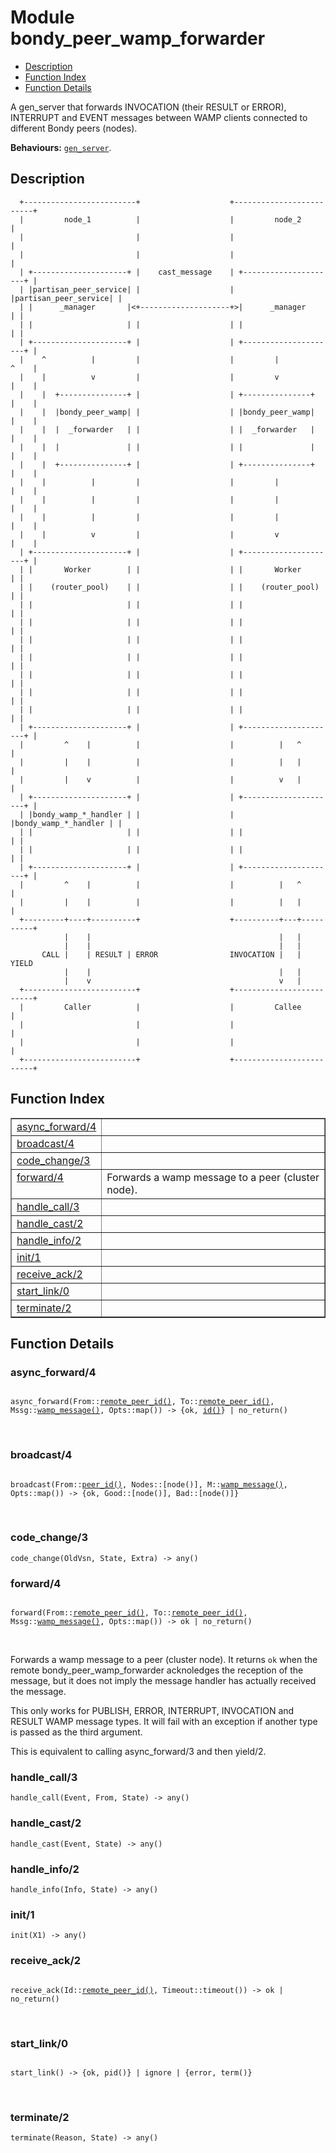 

# Module bondy_peer_wamp_forwarder #
* [Description](#description)
* [Function Index](#index)
* [Function Details](#functions)

A gen_server that forwards INVOCATION (their RESULT or ERROR), INTERRUPT
and EVENT messages between WAMP clients connected to different Bondy peers
(nodes).

__Behaviours:__ [`gen_server`](gen_server.md).

<a name="description"></a>

## Description ##

```
  +-------------------------+                    +-------------------------+
  |         node_1          |                    |         node_2          |
  |                         |                    |                         |
  |                         |                    |                         |
  | +---------------------+ |    cast_message    | +---------------------+ |
  | |partisan_peer_service| |                    | |partisan_peer_service| |
  | |      _manager       |<+--------------------+>|      _manager       | |
  | |                     | |                    | |                     | |
  | +---------------------+ |                    | +---------------------+ |
  |    ^          |         |                    |         |          ^    |
  |    |          v         |                    |         v          |    |
  |    |  +---------------+ |                    | +---------------+  |    |
  |    |  |bondy_peer_wamp| |                    | |bondy_peer_wamp|  |    |
  |    |  |  _forwarder   | |                    | |  _forwarder   |  |    |
  |    |  |               | |                    | |               |  |    |
  |    |  +---------------+ |                    | +---------------+  |    |
  |    |          |         |                    |         |          |    |
  |    |          |         |                    |         |          |    |
  |    |          |         |                    |         |          |    |
  |    |          v         |                    |         v          |    |
  | +---------------------+ |                    | +---------------------+ |
  | |       Worker        | |                    | |       Worker        | |
  | |    (router_pool)    | |                    | |    (router_pool)    | |
  | |                     | |                    | |                     | |
  | |                     | |                    | |                     | |
  | |                     | |                    | |                     | |
  | |                     | |                    | |                     | |
  | |                     | |                    | |                     | |
  | |                     | |                    | |                     | |
  | |                     | |                    | |                     | |
  | +---------------------+ |                    | +---------------------+ |
  |         ^    |          |                    |          |   ^          |
  |         |    |          |                    |          |   |          |
  |         |    v          |                    |          v   |          |
  | +---------------------+ |                    | +---------------------+ |
  | |bondy_wamp_*_handler | |                    | |bondy_wamp_*_handler | |
  | |                     | |                    | |                     | |
  | |                     | |                    | |                     | |
  | +---------------------+ |                    | +---------------------+ |
  |         ^    |          |                    |          |   ^          |
  |         |    |          |                    |          |   |          |
  +---------+----+----------+                    +----------+---+----------+
            |    |                                          |   |
            |    |                                          |   |
       CALL |    | RESULT | ERROR                INVOCATION |   | YIELD
            |    |                                          |   |
            |    v                                          v   |
  +-------------------------+                    +-------------------------+
  |         Caller          |                    |         Callee          |
  |                         |                    |                         |
  |                         |                    |                         |
  +-------------------------+                    +-------------------------+
```
<a name="index"></a>

## Function Index ##


<table width="100%" border="1" cellspacing="0" cellpadding="2" summary="function index"><tr><td valign="top"><a href="#async_forward-4">async_forward/4</a></td><td></td></tr><tr><td valign="top"><a href="#broadcast-4">broadcast/4</a></td><td></td></tr><tr><td valign="top"><a href="#code_change-3">code_change/3</a></td><td></td></tr><tr><td valign="top"><a href="#forward-4">forward/4</a></td><td>Forwards a wamp message to a peer (cluster node).</td></tr><tr><td valign="top"><a href="#handle_call-3">handle_call/3</a></td><td></td></tr><tr><td valign="top"><a href="#handle_cast-2">handle_cast/2</a></td><td></td></tr><tr><td valign="top"><a href="#handle_info-2">handle_info/2</a></td><td></td></tr><tr><td valign="top"><a href="#init-1">init/1</a></td><td></td></tr><tr><td valign="top"><a href="#receive_ack-2">receive_ack/2</a></td><td></td></tr><tr><td valign="top"><a href="#start_link-0">start_link/0</a></td><td></td></tr><tr><td valign="top"><a href="#terminate-2">terminate/2</a></td><td></td></tr></table>


<a name="functions"></a>

## Function Details ##

<a name="async_forward-4"></a>

### async_forward/4 ###

<pre><code>
async_forward(From::<a href="#type-remote_peer_id">remote_peer_id()</a>, To::<a href="#type-remote_peer_id">remote_peer_id()</a>, Mssg::<a href="#type-wamp_message">wamp_message()</a>, Opts::map()) -&gt; {ok, <a href="#type-id">id()</a>} | no_return()
</code></pre>
<br />

<a name="broadcast-4"></a>

### broadcast/4 ###

<pre><code>
broadcast(From::<a href="#type-peer_id">peer_id()</a>, Nodes::[node()], M::<a href="#type-wamp_message">wamp_message()</a>, Opts::map()) -&gt; {ok, Good::[node()], Bad::[node()]}
</code></pre>
<br />

<a name="code_change-3"></a>

### code_change/3 ###

`code_change(OldVsn, State, Extra) -> any()`

<a name="forward-4"></a>

### forward/4 ###

<pre><code>
forward(From::<a href="#type-remote_peer_id">remote_peer_id()</a>, To::<a href="#type-remote_peer_id">remote_peer_id()</a>, Mssg::<a href="#type-wamp_message">wamp_message()</a>, Opts::map()) -&gt; ok | no_return()
</code></pre>
<br />

Forwards a wamp message to a peer (cluster node).
It returns `ok` when the remote bondy_peer_wamp_forwarder acknoledges the
reception of the message, but it does not imply the message handler has
actually received the message.

This only works for PUBLISH, ERROR, INTERRUPT, INVOCATION and RESULT WAMP
message types. It will fail with an exception if another type is passed
as the third argument.

This is equivalent to calling async_forward/3 and then yield/2.

<a name="handle_call-3"></a>

### handle_call/3 ###

`handle_call(Event, From, State) -> any()`

<a name="handle_cast-2"></a>

### handle_cast/2 ###

`handle_cast(Event, State) -> any()`

<a name="handle_info-2"></a>

### handle_info/2 ###

`handle_info(Info, State) -> any()`

<a name="init-1"></a>

### init/1 ###

`init(X1) -> any()`

<a name="receive_ack-2"></a>

### receive_ack/2 ###

<pre><code>
receive_ack(Id::<a href="#type-remote_peer_id">remote_peer_id()</a>, Timeout::timeout()) -&gt; ok | no_return()
</code></pre>
<br />

<a name="start_link-0"></a>

### start_link/0 ###

<pre><code>
start_link() -&gt; {ok, pid()} | ignore | {error, term()}
</code></pre>
<br />

<a name="terminate-2"></a>

### terminate/2 ###

`terminate(Reason, State) -> any()`

